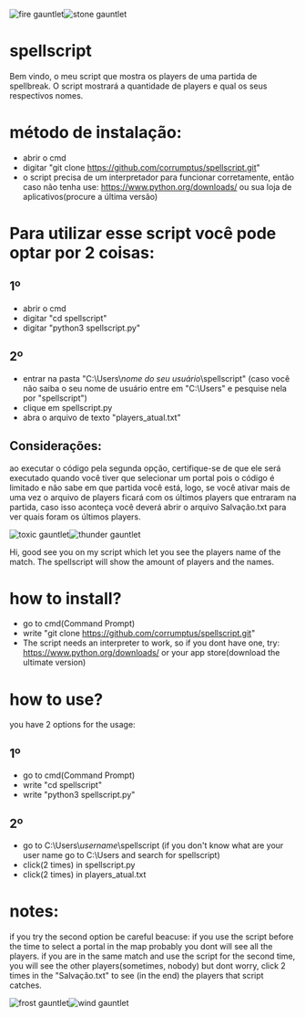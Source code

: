 ![fire gauntlet](https://static.wikia.nocookie.net/spellbreak_gamepedia_en/images/d/da/Fire_Gauntlet_Round_3.1.png/revision/latest?cb=20210506222718)![stone gauntlet](https://static.wikia.nocookie.net/spellbreak_gamepedia_en/images/0/0c/Stone_Gauntlet_Round_3.1.png/revision/latest?cb=20210506222722)

# spellscript
Bem vindo, o meu script que mostra os players de uma partida de spellbreak.
O script mostrará a quantidade de players e qual os seus respectivos nomes.

# método de instalação:
- abrir o cmd
- digitar "git clone https://github.com/corrumptus/spellscript.git"
- o script precisa de um interpretador para funcionar corretamente, então caso não tenha use:
https://www.python.org/downloads/ ou sua loja de aplicativos(procure a última versão)

# Para utilizar esse script você pode optar por 2 coisas:

## 1º
- abrir o cmd
- digitar "cd spellscript"
- digitar "python3 spellscript.py"

## 2º
- entrar na pasta "C:\Users\\*nome do seu usuário*\spellscript"
(caso você não saiba o seu nome de usuário entre em "C:\Users" e pesquise nela por "spellscript")
- clique em spellscript.py
- abra o arquivo de texto "players_atual.txt"

## Considerações:
ao executar o código pela segunda opção,
certifique-se de que ele será executado quando você tiver que selecionar um portal
pois o código é limitado e não sabe em que partida você está,
logo, se você ativar mais de uma vez o arquivo de players ficará com os últimos players que entraram na partida,
caso isso aconteça você deverá abrir o arquivo Salvação.txt para ver quais foram os últimos players.

![toxic gauntlet](https://static.wikia.nocookie.net/spellbreak_gamepedia_en/images/1/12/Toxic_Gauntlet_Round_3.1.png/revision/latest?cb=20210506222721)![thunder gauntlet](https://static.wikia.nocookie.net/spellbreak_gamepedia_en/images/f/f0/Lightning_Gauntlet_Round_3.1.png/revision/latest?cb=20210506222720)

Hi, good see you on my script which let you see the players name of the match.
The spellscript will show the amount of players and the names.

# how to install?
- go to cmd(Command Prompt)
- write "git clone https://github.com/corrumptus/spellscript.git"
- The script needs an interpreter to work, so if you dont have one, try:
https://www.python.org/downloads/ or your app store(download the ultimate version)

# how to use?
you have 2 options for the usage:

## 1º
- go to cmd(Command Prompt)
- write "cd spellscript"
- write "python3 spellscript.py"

## 2º
- go to C:\Users\\*username*\spellscript
(if you don't know what are your user name go to C:\Users and search for spellscript)
- click(2 times) in spellscript.py
- click(2 times) in players_atual.txt

# notes:
if you try the second option be careful beacuse:
if you use the script before the time to select a portal in the map probably you dont will see all the players. 
if you are in the same match and use the script for the second time, you will see the other players(sometimes, nobody)
but dont worry, click 2 times in the "Salvação.txt" to see (in the end) the players that script catches.

![frost gauntlet](https://static.wikia.nocookie.net/spellbreak_gamepedia_en/images/c/ca/Frost_Gauntlet_Round_3.1.png/revision/latest?cb=20210506222719)![wind gauntlet](https://static.wikia.nocookie.net/spellbreak_gamepedia_en/images/b/b6/Wind_Gauntlet_Round_3.1.png/revision/latest?cb=20210506222723)
